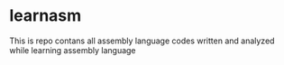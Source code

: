 # learnasm
This is repo contans all assembly language codes written and analyzed while learning  assembly language
